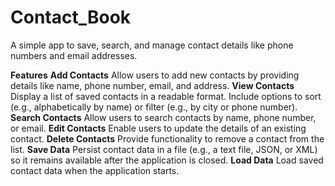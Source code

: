 # Contact_Book
A simple app to save, search, and manage contact details like phone numbers and email addresses.

**Features**
**Add Contacts**
Allow users to add new contacts by providing details like name, phone number, email, and address.
**View Contacts**
Display a list of saved contacts in a readable format.
Include options to sort (e.g., alphabetically by name) or filter (e.g., by city or phone number).
**Search Contacts**
Allow users to search contacts by name, phone number, or email.
**Edit Contacts**
Enable users to update the details of an existing contact.
**Delete Contacts**
Provide functionality to remove a contact from the list.
**Save Data**
Persist contact data in a file (e.g., a text file, JSON, or XML) so it remains available after the application is closed.
**Load Data**
Load saved contact data when the application starts.
